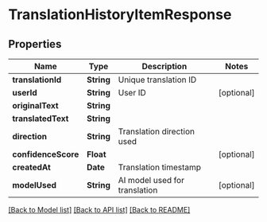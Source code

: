 # TranslationHistoryItemResponse

## Properties
Name | Type | Description | Notes
------------ | ------------- | ------------- | -------------
**translationId** | **String** | Unique translation ID |
**userId** | **String** | User ID | [optional]
**originalText** | **String** |  |
**translatedText** | **String** |  |
**direction** | **String** | Translation direction used |
**confidenceScore** | **Float** |  | [optional]
**createdAt** | **Date** | Translation timestamp |
**modelUsed** | **String** | AI model used for translation | [optional]

[[Back to Model list]](../README.md#documentation-for-models) [[Back to API list]](../README.md#documentation-for-api-endpoints) [[Back to README]](../README.md)
